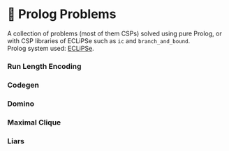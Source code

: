 # 🧮 Prolog Problems 
 
A collection of problems (most of them CSPs) solved using pure Prolog, or with CSP libraries of ECLiPSe such as `ic` and `branch_and_bound`.  
Prolog system used: [ECLiPSe](http://www.eclipseclp.org/).

### Run Length Encoding
### Codegen
### Domino
### Maximal Clique
### Liars
